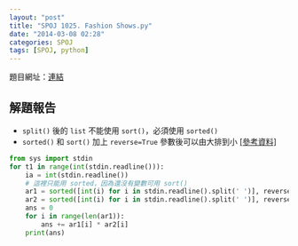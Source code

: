 ```yaml
---
layout: "post"
title: "SPOJ 1025. Fashion Shows.py"
date: "2014-03-08 02:28"
categories: SPOJ
tags: [SPOJ, python]
---
```

題目網址：[連結](http://www.spoj.com/problems/FASHION/)

## 解題報告

* `split()` 後的 `list` 不能使用 `sort()`，必須使用 `sorted()`
* `sorted()` 和 `sort()` 加上 `reverse=True` 參數後可以由大排到小 [\[參考資料\]](https://wiki.python.org/moin/HowTo/Sorting#Ascending_and_Descending)

```python
from sys import stdin
for t1 in range(int(stdin.readline())):
	ia = int(stdin.readline())
	# 這裡只能用 sorted，因為還沒有變數可用 sort()
	ar1 = sorted([int(i) for i in stdin.readline().split(' ')], reverse=True)
	ar2 = sorted([int(i) for i in stdin.readline().split(' ')], reverse=True)
	ans = 0
	for i in range(len(ar1)):
		ans += ar1[i] * ar2[i]
	print(ans)
```

